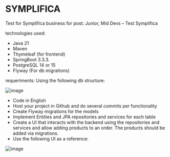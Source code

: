# SYMPLIFICA
Test for Symplifica business for post:
Junior, Mid Devs – Test Symplifica

technologies used:
- Java 21
- Maven
- Thymeleaf (for frontend)
- SpringBoot 3.3.3.
- PostgreSQL 14 or 15
- Flyway (For db migrations)


requeriments:
Using the following db structure:

![image](https://github.com/user-attachments/assets/6dd7028b-54dc-429a-b8b2-21641a8700b8)

- Code in English
- Host your project in Github and do several commits per
functionality
- Create Flyway migrations for the models
- Implement Entities and JPA repositories and services for each
table
- Create a UI that interacts with the backend using the
repositories and services and allow adding products to an
order. The products should be added via migrations.
- Use the following UI as a reference:

![image](https://github.com/user-attachments/assets/623fec83-5677-4d56-a2cd-7b7ed6a77e1b)

